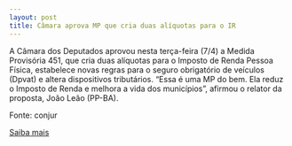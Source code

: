 ```yaml
---
layout: post
title: Câmara aprova MP que cria duas alíquotas para o IR
---
```

<p>A Câmara dos Deputados aprovou nesta terça-feira (7/4) a Medida Provisória 451, que cria duas alíquotas para o Imposto de Renda Pessoa Física, estabelece novas regras para o seguro obrigatório de veículos (Dpvat) e altera dispositivos tributários. “Essa é uma MP do bem. Ela reduz o Imposto de Renda e melhora a vida dos municípios”, afirmou o relator da proposta, João Leão (PP-BA).</p><p>Fonte: conjur</p><p><a href="http://www.conjur.com.br/2009-abr-07/camara-aprova-mp-cria-duas-aliquotas-imposto-renda" target="_blank">Saiba mais </a></p>
